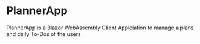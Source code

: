 # PlannerApp
PlannerApp is a Blazor WebAssembly Client Applciation to manage a plans and daily To-Dos of the users

